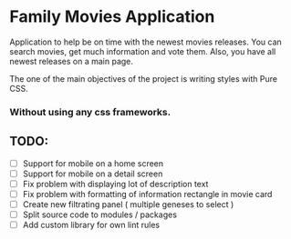 # Family Movies Application

Application to help be on time with the newest movies releases. 
You can search movies, get much information and vote them.
Also, you have all newest releases on a main page.

The one of the main objectives of the project is writing styles with Pure CSS. 

### Without using any css frameworks.

## TODO:
- [ ] Support for mobile on a home screen  
- [ ] Support for mobile on a detail screen
- [ ] Fix problem with displaying lot of description text
- [ ] Fix problem with formatting of information rectangle in movie card
- [ ] Create new filtrating panel ( multiple geneses to select )
- [ ] Split source code to modules / packages
- [ ] Add custom library for own lint rules
